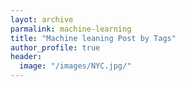 ```yaml
---
layot: archive
parmalink: machine-learning
title: "Machine leaning Post by Tags"
author_profile: true
header: 
  image: "/images/NYC.jpg/"
---
```

